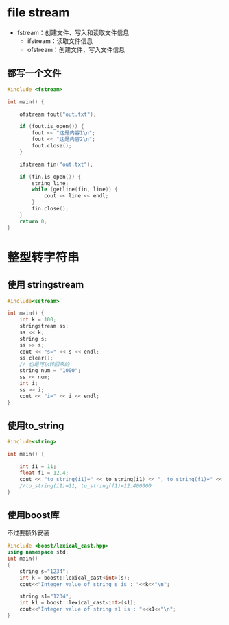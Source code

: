 
# file stream

* fstream：创建文件、写入和读取文件信息
    * ifstream：读取文件信息
    * ofstream：创建文件，写入文件信息

## 都写一个文件
 
```c++
#include <fstream>

int main() {

    ofstream fout("out.txt");

    if (fout.is_open()) {
        fout << "这是内容1\n";
        fout << "这是内容2\n";
        fout.close();
    }

    ifstream fin("out.txt");

    if (fin.is_open()) {
        string line;
        while (getline(fin, line)) {
            cout << line << endl;
        }
        fin.close();
    }
    return 0;
}
```

# 整型转字符串

## 使用 stringstream

```c++
#include<sstream>

int main() {
    int k = 100;
    stringstream ss;
    ss << k;
    string s;
    ss >> s;
    cout << "s=" << s << endl;
    ss.clear();
    // 也是可以转回来的
    string num = "1000";
    ss << num;
    int i;
    ss >> i;
    cout << "i=" << i << endl;
}
```

## 使用to_string

```c++
#include<string>

int main() {

    int i1 = 11;
    float f1 = 12.4;
    cout << "to_string(i1)=" << to_string(i1) << ", to_string(f1)=" << to_string(f1) << endl;
    //to_string(i1)=11, to_string(f1)=12.400000
}
```

## 使用boost库

不过要额外安装

```c++
#include <boost/lexical_cast.hpp>  
using namespace std;  
int main()  
{  
    string s="1234";  
    int k = boost::lexical_cast<int>(s);  
    cout<<"Integer value of string s is : "<<k<<"\n";  

    string s1="1234";  
    int k1 = boost::lexical_cast<int>(s1);  
    cout<<"Integer value of string s1 is : "<<k1<<"\n";  
}  
```
